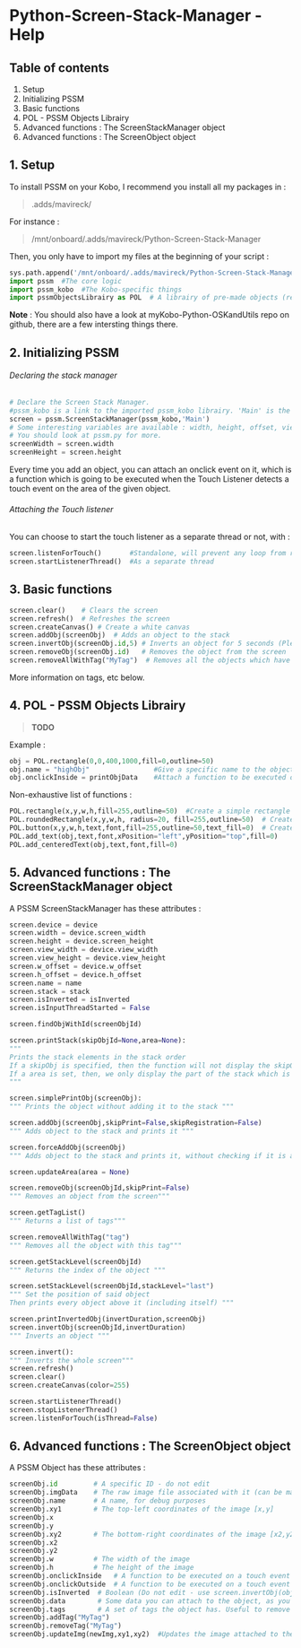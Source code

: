 # Python-Screen-Stack-Manager - Help


## Table of contents
1. Setup
2. Initializing PSSM
3. Basic functions
4. POL - PSSM Objects Librairy
5. Advanced functions : The ScreenStackManager object
6. Advanced functions : The ScreenObject object

## 1. Setup
To install PSSM on your Kobo, I recommend you install all my packages in :
> .adds/mavireck/

For instance :

> /mnt/onboard/.adds/mavireck/Python-Screen-Stack-Manager

Then, you only have to import my files at the beginning of your script :

```python
sys.path.append('/mnt/onboard/.adds/mavireck/Python-Screen-Stack-Manager') #To tell Python where to look for these files
import pssm  #The core logic
import pssm_kobo  #The Kobo-specific things
import pssmObjectsLibrairy as POL  # A librairy of pre-made objects (rectangles, buttons...)
```
**Note** : You should also have a look at myKobo-Python-OSKandUtils repo on github, there are a few intersting things there.


## 2. Initializing PSSM
###### Declaring the stack manager
```python
# Declare the Screen Stack Manager.
#pssm_kobo is a link to the imported pssm_kobo librairy. 'Main' is the name of the screen manager (useless actually)
screen = pssm.ScreenStackManager(pssm_kobo,'Main')
# Some interesting variables are available : width, height, offset, view_height...
# You should look at pssm.py for more.
screenWidth = screen.width
screenHeight = screen.height
```
Every time you add an object, you can attach an onclick event on it, which is a function which is going to be executed when the Touch Listener detects a touch event on the area of the given object.

###### Attaching the Touch listener
You can choose to start the touch listener as a separate thread or not, with :
```python
screen.listenForTouch()       #Standalone, will prevent any loop from running
screen.startListenerThread()  #As a separate thread
```

## 3. Basic functions
```Python
screen.clear()    # Clears the screen
screen.refresh()  # Refreshes the screen
screen.createCanvas() # Create a white canvas
screen.addObj(screenObj)  # Adds an object to the stack
screen.invertObj(screenObj.id,5) # Inverts an object for 5 seconds (Please do not edit that object in the meantime, it may break quite a few things)
screen.removeObj(screenObj.id)   # Removes the object from the screen
screen.removeAllWithTag("MyTag")  # Removes all the objects which have the tag "MyTag"
```
More information on tags, etc below.

## 4. POL - PSSM Objects Librairy
>**TODO**

Example :
```Python
obj = POL.rectangle(0,0,400,1000,fill=0,outline=50)
obj.name = "highObj"                #Give a specific name to the object (useful for debug purposes)
obj.onclickInside = printObjData    #Attach a function to be executed onclick
```
Non-exhaustive list of functions :
````Python
POL.rectangle(x,y,w,h,fill=255,outline=50)  #Create a simple rectangle
POL.roundedRectangle(x,y,w,h, radius=20, fill=255,outline=50)  # Create a rectangle with round corners
POL.button(x,y,w,h,text,font,fill=255,outline=50,text_fill=0)  # Create a button
POL.add_text(obj,text,font,xPosition="left",yPosition="top",fill=0)
POL.add_centeredText(obj,text,font,fill=0)
````

## 5. Advanced functions : The ScreenStackManager object
A PSSM ScreenStackManager has these attributes :
````Python
screen.device = device
screen.width = device.screen_width
screen.height = device.screen_height
screen.view_width = device.view_width
screen.view_height = device.view_height
screen.w_offset = device.w_offset
screen.h_offset = device.h_offset
screen.name = name
screen.stack = stack
screen.isInverted = isInverted
screen.isInputThreadStarted = False

screen.findObjWithId(screenObjId)

screen.printStack(skipObjId=None,area=None):
"""
Prints the stack elements in the stack order
If a skipObj is specified, then the function will not display the skipObj.
If a area is set, then, we only display the part of the stack which is in this area
"""

screen.simplePrintObj(screenObj):
""" Prints the object without adding it to the stack """

screen.addObj(screenObj,skipPrint=False,skipRegistration=False)
""" Adds object to the stack and prints it """

screen.forceAddObj(screenObj)
""" Adds object to the stack and prints it, without checking if it is already here """

screen.updateArea(area = None)

screen.removeObj(screenObjId,skipPrint=False)
""" Removes an object from the screen"""

screen.getTagList()
""" Returns a list of tags"""

screen.removeAllWithTag("tag")
""" Removes all the object with this tag"""

screen.getStackLevel(screenObjId)
""" Returns the index of the object """

screen.setStackLevel(screenObjId,stackLevel="last")
""" Set the position of said object
Then prints every object above it (including itself) """

screen.printInvertedObj(invertDuration,screenObj)
screen.invertObj(screenObjId,invertDuration)
""" Inverts an object """

screen.invert():
""" Inverts the whole screen"""
screen.refresh()
screen.clear()
screen.createCanvas(color=255)

screen.startListenerThread()
screen.stopListenerThread()
screen.listenForTouch(isThread=False)
````

## 6. Advanced functions : The ScreenObject object
A PSSM Object has these attributes :
````Python
screenObj.id         # A specific ID - do not edit
screenObj.imgData    # The raw image file associated with it (can be made with PILLOW for instance)
screenObj.name       # A name, for debug purposes
screenObj.xy1        # The top-left coordinates of the image [x,y]
screenObj.x
screenObj.y
screenObj.xy2        # The bottom-right coordinates of the image [x2,y2]
screenObj.x2
screenObj.y2
screenObj.w          # The width of the image
screenObj.h          # The height of the image
screenObj.onclickInside   # A function to be executed on a touch event on the object (should accept as paramater the object's ID and data)
screenObj.onclickOutside  # A function to be executed on a touch event not on the object (should accept as paramater the object's ID and data)
screenObj.isInverted  # Boolean (Do not edit - use screen.invertObj(objId,duration))
screenObj.data        # Some data you can attach to the object, as you wish
screenObj.tags        # A set of tags the object has. Useful to remove a lot of objects at the same time
screenObj.addTag("MyTag")
screenObj.removeTag("MyTag")
screenObj.updateImg(newImg,xy1,xy2)  #Updates the image attached to the object. you must add the object to the stack once again afterwards in order to display the changes
````
